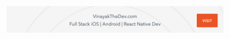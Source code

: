 <p align="center">
  <a target="_blank" href="https://www.vinayakthedev.com/">
         <img alt="Qries" src="banner.png">
      </a>
</p>

  
<!--
**VinayakDeshpande11/VinayakDeshpande11** is a ✨ _special_ ✨ repository because its `README.md` (this file) appears on your GitHub profile.

Here are some ideas to get you started:

- 🔭 I’m currently working on ...
- 🌱 I’m currently learning ...
- 👯 I’m looking to collaborate on ...
- 🤔 I’m looking for help with ...
- 💬 Ask me about ...
- 📫 How to reach me: ...
- 😄 Pronouns: ...
- ⚡ Fun fact: ...
-->
